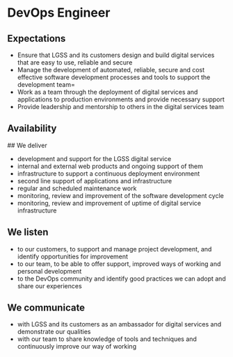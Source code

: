 # DevOps Engineer 

## Expectations
* Ensure that LGSS and its customers design and build digital services that are easy to use, reliable and secure
* Manage the development of automated, reliable, secure and cost effective software development processes and tools to support the development team=
* Work as a team through the deployment of digital services and applications to production environments and provide necessary support
* Provide leadership and mentorship to others in the digital services team

## Availability
<object data="/roles/devops-pie.svg" type="image/svg+xml" width="650" height="230"></object>

## We deliver
* development and support for the LGSS digital service
* internal and external web products and ongoing support of them
* infrastructure to support a continuous deployment environment
* second line support of applications and infrastructure
* regular and scheduled maintenance work
* monitoring, review and improvement of the software development cycle
* monitoring, review and improvement of uptime of digital service infrastructure

## We listen
* to our customers, to support and manage project development, and identify opportunities for improvement
* to our team, to be able to offer support, improved ways of working and personal development
* to the DevOps community and identify good practices we can adopt and share our experiences

## We communicate
* with LGSS and its customers as an ambassador for digital services and demonstrate our qualities
* with our team to share knowledge of tools and techniques and continuously improve our way of working
